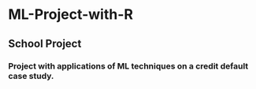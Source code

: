 # ML-Project-with-R

## School Project 

### Project with applications of ML techniques on a credit default case study. 
